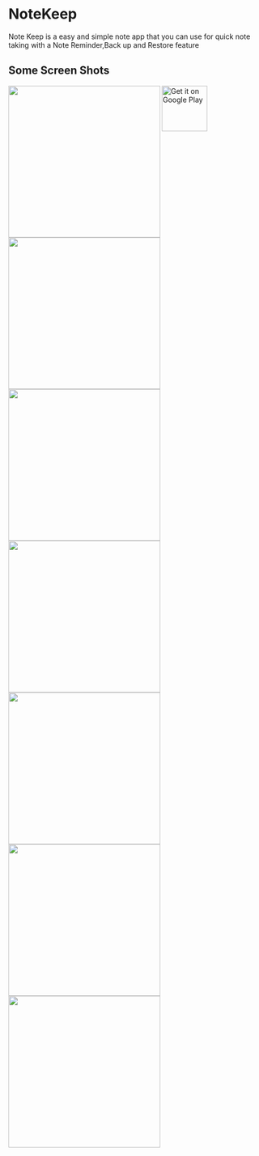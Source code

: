 # NoteKeep
Note Keep is a easy and simple note app that you can use for quick note taking with a Note Reminder,Back up and Restore feature
## Some Screen Shots
<img src="https://user-images.githubusercontent.com/39889856/71550005-4c169300-29c7-11ea-91f6-325d5edd139b.png" width=300 align=left>
<img src="https://user-images.githubusercontent.com/39889856/71550064-47061380-29c8-11ea-99c9-b2bb78ecc940.png" width=300 align=left>
<img src="https://user-images.githubusercontent.com/39889856/71550075-7288fe00-29c8-11ea-8444-94705667d102.png" width=300 align=left>
<img src="https://user-images.githubusercontent.com/39889856/71550077-73219480-29c8-11ea-91d2-153e84bdd35e.png" width=300 align=left>
<img src="https://user-images.githubusercontent.com/39889856/71550103-dd3a3980-29c8-11ea-9cb2-3055a4d7088e.png" width=300 align=left>
<img src="https://user-images.githubusercontent.com/39889856/71550104-dd3a3980-29c8-11ea-82f8-5896e9187b98.png" width=300 align=left>
<img src="https://user-images.githubusercontent.com/39889856/71550160-23dc6380-29ca-11ea-9906-91aabfa14e6e.png" width=300 align=left>
<a href="https://play.google.com/store/apps/details?id=com.notekeep.andrekelvin.notekeep" target="_blank">
<img src="https://play.google.com/intl/en_us/badges/images/generic/en-play-badge.png" alt="Get it on Google Play" height="90"/></a>
